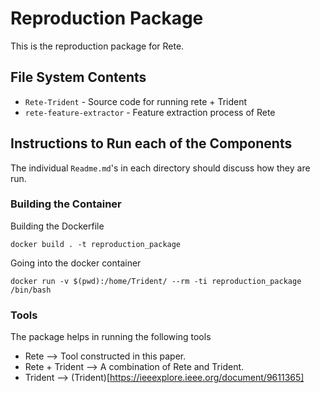 # Reproduction Package #

This is the reproduction package for Rete.

## File System Contents ##

* `Rete-Trident` - Source code for running rete + Trident
* `rete-feature-extractor` - Feature extraction process of Rete

## Instructions to Run each of the Components ##

The individual `Readme.md`'s in each directory should discuss how they are run.

### Building the Container

Building the Dockerfile
```
docker build . -t reproduction_package
```

Going into the docker container
```
docker run -v $(pwd):/home/Trident/ --rm -ti reproduction_package /bin/bash
```
### Tools

The package helps in running the following tools
- Rete    -->   Tool constructed in this paper.
- Rete + Trident  --> A combination of Rete and Trident.
- Trident  --> (Trident)[https://ieeexplore.ieee.org/document/9611365]


